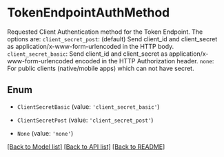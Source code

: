 # TokenEndpointAuthMethod

Requested Client Authentication method for the Token Endpoint. The options are: `client_secret_post`: (default) Send client_id and client_secret as application/x-www-form-urlencoded in the HTTP body. `client_secret_basic`: Send client_id and client_secret as application/x-www-form-urlencoded encoded in the HTTP Authorization header. `none`: For public clients (native/mobile apps) which can not have secret.

## Enum

- `ClientSecretBasic` (value: `'client_secret_basic'`)

- `ClientSecretPost` (value: `'client_secret_post'`)

- `None` (value: `'none'`)

[[Back to Model list]](../README.md#documentation-for-models) [[Back to API list]](../README.md#documentation-for-api-endpoints) [[Back to README]](../README.md)
